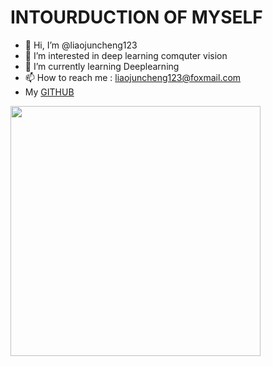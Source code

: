 # INTOURDUCTION OF MYSELF

- 👋 Hi, I’m @liaojuncheng123
- 👀 I’m interested in deep learning comquter vision 
- 🌱 I’m currently learning Deeplearning
- 📫 How to reach me : liaojuncheng123@foxmail.com
- My [GITHUB](https://github.com/liaojuncheng123)

<img src='picture1.png' width=400px><img>


<!---
liaojuncheng123/liaojuncheng123 is a ✨ special ✨ repository because its `README.md` (this file) appears on your GitHub profile.
You can click the Preview link to take a look at your changes.
--->

